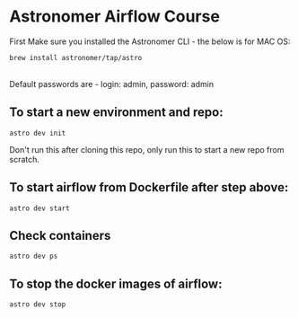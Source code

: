 # Astronomer Airflow Course
First Make sure you installed the Astronomer CLI - the below is for MAC OS: 
```
brew install astronomer/tap/astro
```

<br>Default passwords are - login: admin, password: admin

## To start a new environment and repo:
```
astro dev init
```
Don't run this after cloning this repo, only run this to start a new repo from scratch.

## To start airflow from Dockerfile after step above:
```
astro dev start
```

## Check containers
```
astro dev ps
```

## To stop the docker images of airflow:
```
astro dev stop
```
